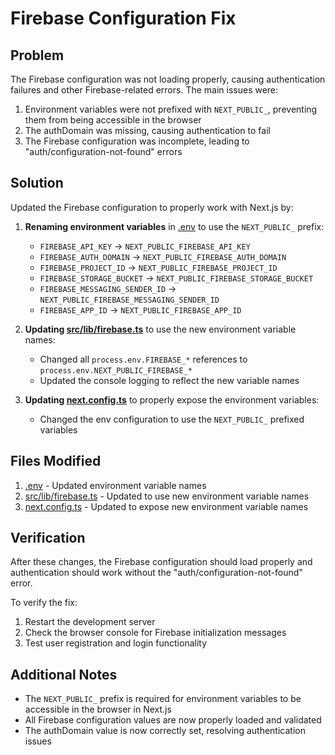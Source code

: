 # Firebase Configuration Fix

## Problem
The Firebase configuration was not loading properly, causing authentication failures and other Firebase-related errors. The main issues were:

1. Environment variables were not prefixed with `NEXT_PUBLIC_`, preventing them from being accessible in the browser
2. The authDomain was missing, causing authentication to fail
3. The Firebase configuration was incomplete, leading to "auth/configuration-not-found" errors

## Solution
Updated the Firebase configuration to properly work with Next.js by:

1. **Renaming environment variables** in [.env](file:///c:/Users/LENOVO/OneDrive/Desktop/BUCCF/fellowship-connect-next/.env) to use the `NEXT_PUBLIC_` prefix:
   - `FIREBASE_API_KEY` → `NEXT_PUBLIC_FIREBASE_API_KEY`
   - `FIREBASE_AUTH_DOMAIN` → `NEXT_PUBLIC_FIREBASE_AUTH_DOMAIN`
   - `FIREBASE_PROJECT_ID` → `NEXT_PUBLIC_FIREBASE_PROJECT_ID`
   - `FIREBASE_STORAGE_BUCKET` → `NEXT_PUBLIC_FIREBASE_STORAGE_BUCKET`
   - `FIREBASE_MESSAGING_SENDER_ID` → `NEXT_PUBLIC_FIREBASE_MESSAGING_SENDER_ID`
   - `FIREBASE_APP_ID` → `NEXT_PUBLIC_FIREBASE_APP_ID`

2. **Updating [src/lib/firebase.ts](file:///c:/Users/LENOVO/OneDrive/Desktop/BUCCF/fellowship-connect-next/src/lib/firebase.ts)** to use the new environment variable names:
   - Changed all `process.env.FIREBASE_*` references to `process.env.NEXT_PUBLIC_FIREBASE_*`
   - Updated the console logging to reflect the new variable names

3. **Updating [next.config.ts](file:///c:/Users/LENOVO/OneDrive/Desktop/BUCCF/fellowship-connect-next/next.config.ts)** to properly expose the environment variables:
   - Changed the env configuration to use the `NEXT_PUBLIC_` prefixed variables

## Files Modified
1. [.env](file:///c:/Users/LENOVO/OneDrive/Desktop/BUCCF/fellowship-connect-next/.env) - Updated environment variable names
2. [src/lib/firebase.ts](file:///c:/Users/LENOVO/OneDrive/Desktop/BUCCF/fellowship-connect-next/src/lib/firebase.ts) - Updated to use new environment variable names
3. [next.config.ts](file:///c:/Users/LENOVO/OneDrive/Desktop/BUCCF/fellowship-connect-next/next.config.ts) - Updated to expose new environment variable names

## Verification
After these changes, the Firebase configuration should load properly and authentication should work without the "auth/configuration-not-found" error.

To verify the fix:
1. Restart the development server
2. Check the browser console for Firebase initialization messages
3. Test user registration and login functionality

## Additional Notes
- The `NEXT_PUBLIC_` prefix is required for environment variables to be accessible in the browser in Next.js
- All Firebase configuration values are now properly loaded and validated
- The authDomain value is now correctly set, resolving authentication issues